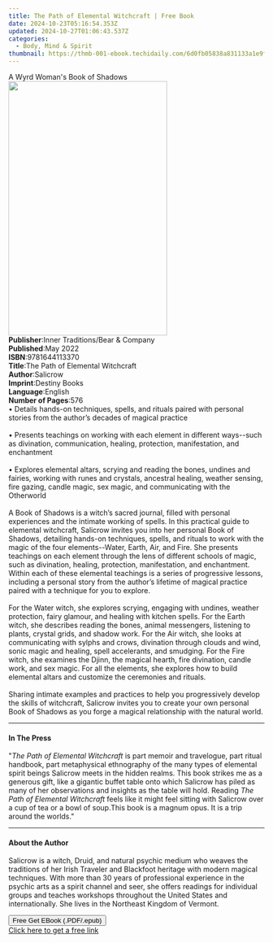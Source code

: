 ```yaml
---
title: The Path of Elemental Witchcraft | Free Book
date: 2024-10-23T05:16:54.353Z
updated: 2024-10-27T01:06:43.537Z
categories:
  - Body, Mind & Spirit
thumbnail: https://thmb-001-ebook.techidaily.com/6d0fb05838a831133a1e9faafc5102766d0f509c9903ac3eff037b982f09a0f9.jpg
---
```

<main id="book-container">
  <div class="flex flex-col">
    <div class="book-brief flex-1 py-6 px-4 sm:p-6 md:py-10 md:px-8">
      <!-- brief-->
      <div class="book-brief-main">A Wyrd Woman's Book of Shadows</div>
    </div>
    <div
      class="book-meta-info flex-1 grid gap-4 col-start-1 col-end-3 row-start-1 sm:mb-6 sm:grid-cols-4 lg:gap-6 lg:col-start-2 lg:row-end-6 lg:row-span-6 lg:mb-0"
    >
      <div
        class="book-meta-info-left place-content-center mt-4 p-4 text-sm leading-6 col-start-2 col-span-2 dark:text-slate-400"
      >
        <img
          class="w-full h-500 object-cover rounded-lg sm:h-255 sm:col-span-2 lg:col-span-full"
          src="https://img-001-ebook.techidaily.com/1655a888f60601f9c4a78bbac62ce3b19209bb5ad61cb6aac3a6139a34be5239.jpg"
          alt=""
          width="312"
          height="500"
        />
      </div>
      <div
        class="book-meta-info-right mt-2 col-start-1 row-start-2 col-span-3 self-center"
      >
        <!-- meta data  -->
        <div class="flex flex-col px-4 md:px-8">
          <div class="flex-1">
            <strong>Publisher</strong>:<span class="px-2"
              >Inner Traditions/Bear &amp; Company</span
            >
          </div>
          <div class="flex-1">
            <strong>Published</strong>:<span class="px-2">May 2022</span>
          </div>
          <div class="flex-1">
            <strong>ISBN</strong>:<span class="px-2">9781644113370</span>
          </div>
          <div class="flex-1">
            <strong>Title</strong>:<span class="px-2"
              >The Path of Elemental Witchcraft</span
            >
          </div>
          <div class="flex-1">
            <strong>Author</strong>:<span class="px-2">Salicrow</span>
          </div>
          <div class="flex-1">
            <strong>Imprint</strong>:<span class="px-2">Destiny Books</span>
          </div>
          <div class="flex-1">
            <strong>Language</strong>:<span class="px-2">English</span>
          </div>
          <div class="flex-1">
            <strong>Number of Pages</strong>:<span class="px-2">576</span>
          </div>
        </div>
      </div>
    </div>
    <div class="book-description flex-1 py-6 px-4 sm:p-6 md:py-10 md:px-8">
      <div class="book-description-main">
        <div accordion-content="" id="description">
          • Details hands-on techniques, spells, and rituals paired with
          personal stories from the author’s decades of magical practice
          <br /><br />• Presents teachings on working with each element in
          different ways--such as divination, communication, healing,
          protection, manifestation, and enchantment <br /><br />• Explores
          elemental altars, scrying and reading the bones, undines and fairies,
          working with runes and crystals, ancestral healing, weather sensing,
          fire gazing, candle magic, sex magic, and communicating with the
          Otherworld <br /><br />A Book of Shadows is a witch’s sacred journal,
          filled with personal experiences and the intimate working of spells.
          In this practical guide to elemental witchcraft, Salicrow invites you
          into her personal Book of Shadows, detailing hands-on techniques,
          spells, and rituals to work with the magic of the four
          elements--Water, Earth, Air, and Fire. She presents teachings on each
          element through the lens of different schools of magic, such as
          divination, healing, protection, manifestation, and enchantment.
          Within each of these elemental teachings is a series of progressive
          lessons, including a personal story from the author’s lifetime of
          magical practice paired with a technique for you to explore.
          <br /><br />For the Water witch, she explores scrying, engaging with
          undines, weather protection, fairy glamour, and healing with kitchen
          spells. For the Earth witch, she describes reading the bones, animal
          messengers, listening to plants, crystal grids, and shadow work. For
          the Air witch, she looks at communicating with sylphs and crows,
          divination through clouds and wind, sonic magic and healing, spell
          accelerants, and smudging. For the Fire witch, she examines the Djinn,
          the magical hearth, fire divination, candle work, and sex magic. For
          all the elements, she explores how to build elemental altars and
          customize the ceremonies and rituals. <br /><br />Sharing intimate
          examples and practices to help you progressively develop the skills of
          witchcraft, Salicrow invites you to create your own personal Book of
          Shadows as you forge a magical relationship with the natural world.
        </div>
        <div class="accordion-fader"></div>
      </div>
    </div>
    <div class="book-excerpts flex-1 py-6 px-4 sm:p-6 md:py-10 md:px-8">
      <!-- excerpts-->
      <div class="book-excerpts-main">
        <hr />
        <h4 class="placeholder placeholder-heading">
          <span>In The Press</span>
        </h4>
        <p>
          "<i>The Path of Elemental Witchcraft</i> is part memoir and
          travelogue, part ritual handbook, part metaphysical ethnography of the
          many types of elemental spirit beings Salicrow meets in the hidden
          realms. This book strikes me as a generous gift, like a gigantic
          buffet table onto which Salicrow has piled as many of her observations
          and insights as the table will hold. Reading
          <i>The Path of Elemental Witchcraft</i> feels like it might feel
          sitting with Salicrow over a cup of tea or a bowl of soup.This book is
          a magnum opus. It is a trip around the worlds."
        </p>
      </div>
    </div>
    <div class="book-about-author flex-1 py-6 px-4 sm:p-6 md:py-10 md:px-8">
      <!-- about author-->
      <div class="book-main-author-main">
        <hr />
        <h4 class="placeholder placeholder-heading">
          <span>About the Author</span>
        </h4>
        <p>
          Salicrow is a witch, Druid, and natural psychic medium who weaves the
          traditions of her Irish Traveler and Blackfoot heritage with modern
          magical techniques. With more than 30 years of professional experience
          in the psychic arts as a spirit channel and seer, she offers readings
          for individual groups and teaches workshops throughout the United
          States and internationally. She lives in the Northeast Kingdom of
          Vermont.
        </p>
      </div>
    </div>
    <div class="book-free-get flex-1 py-6 px-4 sm:p-6 md:py-10 md:px-8">
      <button
        id="btn-free-get"
        class="bg-blue-500 hover:bg-blue-700 text-white font-bold py-2 px-4 rounded"
      >
        Free Get EBook (.PDF/.epub)
      </button>
      <div id="countdown-display" class="px-2 text-lg mt-2"></div>
      <a
        id="free-link"
        class="hidden bg-blue-500 hover:bg-blue-700 text-white font-bold py-2 px-4 rounded"
        href="https://www.ebooks.com/en-us/book/210355823/the-path-of-elemental-witchcraft/salicrow/"
        target="_blank"
        >Click here to get a free link</a
      >
    </div>
    <script>
      let countdownTime = 0;
      let countdownInterval = null;
      document
        .getElementById('btn-free-get')
        .addEventListener('click', startCountdown);
      function startCountdown() {
        countdownTime = new Date().getTime() + 60000 * 3;
        countdownInterval = setInterval(updateCountdown, 1000);
        document.getElementById('btn-free-get').disabled = true;
        document
          .getElementById('btn-free-get')
          .classList.add('bg-gray-500', 'cursor-not-allowed');
      }
      function updateCountdown() {
        let currentTime = new Date().getTime();
        let timeLeft = countdownTime - currentTime;
        let secondsLeft = Math.floor(timeLeft / 1000);
        document.getElementById('countdown-display').innerHTML =
          `Remaining time: ${secondsLeft} seconds.`;
        if (secondsLeft <= 0) {
          clearInterval(countdownInterval);
          document.getElementById('btn-free-get').classList.add('hidden');
          document.getElementById('free-link').classList.remove('hidden');
          document.getElementById('countdown-display').innerHTML = '';
        }
      }
    </script>
  </div>
</main>

<ins class="adsbygoogle"
      style="display:block"
      data-ad-client="ca-pub-7571918770474297"
      data-ad-slot="8358498916"
      data-ad-format="auto"
      data-full-width-responsive="true"></ins>
    